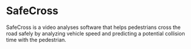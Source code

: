 # SafeCross
SafeCross is a video analyses software that helps pedestrians cross the road safely by analyzing vehicle speed and predicting a potential collision time with the pedestrian.
